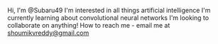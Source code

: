 Hi, I'm @Subaru49
I'm interested in all things artificial intelligence
I'm currently learning about convolutional neural networks
I'm looking to collaborate on anything!
How to reach me - email me at shoumikvreddy@gmail.com
